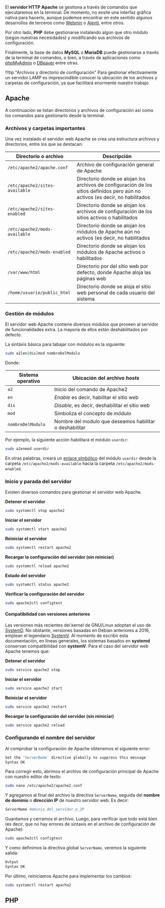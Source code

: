 El **servidor HTTP Apache** se gestiona a través de comandos que ejecutaremos en la terminal. De momento, no exsite una interfaz gráfica nativa para hacerlo, aunque podemos encontrar en este sentido algunos desarrollos de terceros como [Webmin](http://www.webmin.com/) o [Ajenti](http://ajenti.org/), entre otros. 

Por otro lado, **PHP** debe gestionarse instalando algún que otro módulo (según nuestras necesidades) y modificando sus archivos de configuración.

Finalmente, la base de datos **MySQL** o **MariaDB** puede gestionarse a través de la terminal de comandos, o bien, a través de aplicaciones como [phpMyAdmin](https://www.phpmyadmin.net/) o [DBeaver](http://dbeaver.jkiss.org/) entre otras.

!!!tip "Archivos y directorio de configuración"
	Para gestionar efectivamente un servidor LAMP es imprescindible conocer la ubicación de los archivos y carpetas de configuración, ya que facilitará enormente nuestro trabajo. 

## Apache
A continuación se listan directorios y archivos de configuración así como los comandos para gestionarlo desde la terminal. 

### Archivos y carpetas importantes

Una vez instalado el servidor web Apache se crea una estructura archivos y directorios, entre los que se destacan: 

| Directorio o archivo     | Descripción          |
| ---------------------- | --------------------------------------- |
| `/etc/apache2/apache.conf`     | Archivo de configuración general de Apache|
| `/etc/apache2/sites-available` | Directorio donde se alojan los archivos de configuración de los sitios  definidos pero aún no activos (es decir, no habilitados|
| `/etc/apache2/sites-enabled`     | Directorio donde se alojan los archivos de configuración de los sitios  activos o habilitados|
| `/etc/apache2/mods-available` | Directorio donde se alojan los módulos de Apache aún no activos (es decir, no habilitados|
| `/etc/apache2/mods-enabled`     | Directorio donde se alojan los módulos de Apache activos o habilitados|
| `/var/www/html`| Directorio por del sitio web por defecto, donde Apache aloja las páginas web|
| `/home/usuario/public_html`| Directorio donde se aloja el sitio web personal de cada usuario del sistema|


### Gestión de módulos
El servidor web Apache contiene diversos módulos que proveen al servidor de funcionalidades extra. La mayoría de ellos están deshabilitados por defecto. 

La sintáxis básica para tabajar con módulos es la siguiente: 

```bash
sudo a2[en|dis]mod nombreDelModulo
```

Donde: 

| Sistema operativo      | Ubicación del archivo _hosts_           |
| ---------------------- | --------------------------------------- |
|`a2`                    | Inicio del comando de Apache2           |
|`en` 					 | _Enable_ es decir, habilitar el sitio web|
|`dis`     				 | _Disable_, es decir, deshabilitar el sitio web|
| `mod`                	 | Simboliza el concepto de _módulo_       |
| `nombreDelModulo`   	 | Nombre del modulo que deseamos habilitar o deshabilitar|


Por ejemplo, la siguiente acción habilitará el módulo `userdir`:

```bash
sudo a2enmod userdir
```

En otras palabras, creará un [enlace simbólico](https://es.wikipedia.org/wiki/Enlace_simb%C3%B3lico) del módulo `userdir` desde la carpeta  `/etc/apache2/mods-available` hacia la carpeta `/etc/apache2/mods-enabled`.

### Inicio y parada del servidor

Existen diversos comandos para gestionar el servidor web Apache. 

**Detener el servidor**
```bash
sudo systemctl stop apache2
```

**Iniciar el servidor**
```bash
sudo systemctl start apache2
```

**Reiniciar el servidor**
```bash
sudo systemctl restart apache2
```

**Recargar la configuración del servidor (sin reiniciar)**
```bash
sudo systemctl reload apache2
```

**Estado del servidor**
```bash
sudo systemctl status apache2
```

**Verificar la configuración del servidor**
```bash
sudo apache2ctl configtest
```

#### Compatibilidad con versiones anteriores
Las versiones más recientes del kernel de GNU/Linux adoptan el uso de [SystemD](https://es.wikipedia.org/wiki/Systemd). No obstante, versiones basadas en Debian anteriores a 2016, emplean el legendario [SystemV](https://es.wikipedia.org/wiki/System_V). Al momento de escribir esta documentación, en líneas generales, los sistemas basados en **systemd** conservan compatibilidad con **systemV**. Para el caso del servidor web Apache tenemos que: 

**Detener el servidor**
```bash
sudo service apache2 stop
```
**Iniciar el servidor**
```bash
sudo service apache2 start
```
**Reiniciar el servidor**
```bash
sudo service apache2 restart
```
**Recargar la configuración del servidor (sin reiniciar)**
```bash
sudo service apache2 reload
```


### Configurando el _nombre_ del servidor
Al comprobar la configuración de Apache obtenemos el siguiente error:

```bash
Set the 'ServerName' directive globally to suppress this message 
Syntax OK
```
Para corregir esto, abrimos el archivo de configuración principal de Apache con nuestro editor de texto:

```bash
sudo nano /etc/apache2/apache2.conf
```
Y agregamos al final del archivo la directiva `ServerName`, seguida del **nombre de dominio** o **dirección IP** de nuestro servidor web. Es decir: 

```apache
ServerName dominio_del_servidor_o_IP 
```
Guardamos y cerramos el archivo. Luego, para verificar que todo está bien (es decir, que no hay errores de sintaxis en el archivo de configuración de Apache):

```bash
sudo apache2ctl configtest
```
Y como definimos la directiva global `ServerName`, veremos la siguiente salida: 

```apache
Output
Syntax OK
```

Por último, reiniciamos Apache para implementar los cambios:
```bash
sudo systemctl restart apache2
```

## PHP

